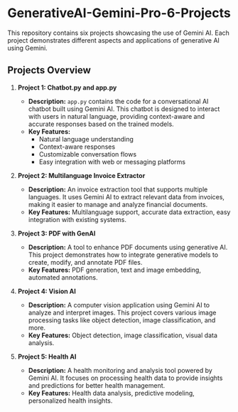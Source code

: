 # GenerativeAI-Gemini-Pro-6-Projects

This repository contains six projects showcasing the use of Gemini AI. Each project demonstrates different aspects and applications of generative AI using Gemini.

## Projects Overview

1. **Project 1: Chatbot.py and app.py**
   - **Description:** `app.py` contains the code for a conversational AI chatbot built using Gemini AI. This chatbot is designed to interact with users in natural language, providing context-aware and accurate responses based on the trained models.
   - **Key Features:**
     - Natural language understanding
     - Context-aware responses
     - Customizable conversation flows
     - Easy integration with web or messaging platforms

2. **Project 2: Multilanguage Invoice Extractor**
   - **Description:** An invoice extraction tool that supports multiple languages. It uses Gemini AI to extract relevant data from invoices, making it easier to manage and analyze financial documents.
   - **Key Features:** Multilanguage support, accurate data extraction, easy integration with existing systems.

3. **Project 3: PDF with GenAI**
   - **Description:** A tool to enhance PDF documents using generative AI. This project demonstrates how to integrate generative models to create, modify, and annotate PDF files.
   - **Key Features:** PDF generation, text and image embedding, automated annotations.

4. **Project 4: Vision AI**
   - **Description:** A computer vision application using Gemini AI to analyze and interpret images. This project covers various image processing tasks like object detection, image classification, and more.
   - **Key Features:** Object detection, image classification, visual data analysis.

5. **Project 5: Health AI**
   - **Description:** A health monitoring and analysis tool powered by Gemini AI. It focuses on processing health data to provide insights and predictions for better health management.
   - **Key Features:** Health data analysis, predictive modeling, personalized health insights.


